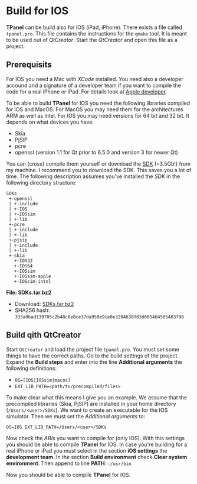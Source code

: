 # Build for IOS

**TPanel** can be build also for IOS (iPad, iPhone). There exists a file called `tpanel.pro`. This file contains the instructions for the `qmake` tool. It is meant to be used out of _QtCreator_. Start the _QtCreator_ and open this file as a project.

## Prerequisits

For IOS you need a Mac with *XCode* installed. You need also a developer accound and a signature of a developer team if you want to compile the code for a real iPhone or iPad. For details look at [Apple developer](https://developer.apple.com/tutorials/app-dev-training).

To be able to build **TPanel** for IOS you need the following libraries compiled for IOS and MacOS. For MacOS you may need them for the architectures ARM as well as Intel. For IOS you may need versions for 64 bit and 32 bit. It depends on what devices you have.

- Skia
- PjSIP
- pcre
- openssl (version 1.1 for Qt prior to 6.5.0 and version 3 for newer Qt)

You can (cross) compile them yourself or download the [SDK](https://www.theosys.at/download/SDKs.tar.bz2) (~3.5Gb!) from my machine. I recommend you to download the SDK. This saves you a lot of time. The following description assumes you've installed the _SDK_ in the following directory structure:
```
SDKs
 +-openssl
 | +-include
 | +-IOS
 | +-IOSsim
 | +-lib
 +-pcre
 | +-include
 | +-lib
 +-pjsip
 | +-include
 | +-lib
 +-skia
   +-IOS32
   +-IOS64
   +-IOSsim
   +-IOSsim-apple
   +-IOSsim-intel
```

**File: SDKs.tar.bz2**

- Download: [SDKs.tar.bz2](https://www.theosys.at/download/SDKs.tar.bz2)
- SHA256 hash: `333a0bad139705c2b48c6e8ce37da959e9ce8e3284638f83d605464505463f98`

## Build qith QtCreator

Start `QtCreator` and load the project file `tpanel.pro`. You must set some things to have the correct paths. Go to the build settings of the project. Expand the **Build steps** and enter into the line **Additional arguments** the following definitions:

- `OS=[IOS|IOSsim|macos]`
- `EXT_LIB_PATH=<path/to/precompiled/files>`

To make clear what this means I give you an example. We assume that the precompiled libraries (Skia, PjSIP) are installed in your home directory (`/Users/<user>/SDKs`). We want to create an executable for the IOS simulator. Then we must set the _Additional arguments_ to:

`OS=IOS EXT_LIB_PATH=/Users/<user>/SDKs`

Now check the _ABIs_ you want to compile for (only IOS). With this settings you should be able to compile **TPanel** for IOS.
In case you're building for a real iPhone or iPad you must select in the section **iOS settings** the **development team**.
In the section **Build environment** check **Clear system environment**. Then append to line **PATH**: `:/usr/bin`

Now you should be able to compile **TPanel** for IOS.
